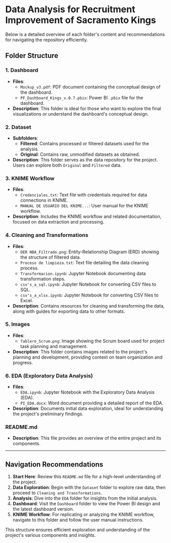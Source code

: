 # Data Analysis for Recruitment Improvement of Sacramento Kings

Below is a detailed overview of each folder's content and recommendations for navigating the repository efficiently.

## Folder Structure

### 1. **Dashboard**
   - **Files**:
     - `Mockup_v3.pdf`: PDF document containing the conceptual design of the dashboard.
     - `PF_Dashboard_Kings_v.0.7.pbix`: Power BI `.pbix` file for the dashboard.
   - **Description**: This folder is ideal for those who want to explore the final visualizations or understand the dashboard's conceptual design.

### 2. **Dataset**
   - **Subfolders**:
     - **Filtered**: Contains processed or filtered datasets used for the analysis.
     - **Original**: Contains raw, unmodified datasets as obtained.
   - **Description**: This folder serves as the data repository for the project. Users can explore both `Original` and `Filtered` data.

### 3. **KNIME Workflow**
   - **Files**:
     - `Credenciales.txt`: Text file with credentials required for data connections in KNIME.
     - `MANUAL DE USUARIO DEL KNIME...`: User manual for the KNIME workflow.
   - **Description**: Includes the KNIME workflow and related documentation, focused on data extraction and processing.

### 4. **Cleaning and Transformations**
   - **Files**:
     - `DER NBA_Filtrado.png`: Entity-Relationship Diagram (ERD) showing the structure of filtered data.
     - `Proceso de limpieza.txt`: Text file detailing the data cleaning process.
     - `Transformacion.ipynb`: Jupyter Notebook documenting data transformation steps.
     - `csv's_a_sql.ipynb`: Jupyter Notebook for converting CSV files to SQL.
     - `csv's_a_xlsx.ipynb`: Jupyter Notebook for converting CSV files to Excel.
   - **Description**: Contains resources for cleaning and transforming the data, along with guides for exporting data to other formats.

### 5. **Images**
   - **Files**:
     - `Tablero_Scrum.png`: Image showing the Scrum board used for project task planning and management.
   - **Description**: This folder contains images related to the project's planning and development, providing context on team organization and progress.

### 6. **EDA (Exploratory Data Analysis)**
   - **Files**:
     - `EDA.ipynb`: Jupyter Notebook with the Exploratory Data Analysis (EDA).
     - `PI_EDA.docx`: Word document providing a detailed report of the EDA.
   - **Description**: Documents initial data exploration, ideal for understanding the project's preliminary findings.

### README.md
- **Description**: This file provides an overview of the entire project and its components.

---

## Navigation Recommendations

1. **Start Here**: Review this `README.md` file for a high-level understanding of the project.
2. **Data Exploration**: Begin with the `Dataset` folder to explore raw data, then proceed to `Cleaning and Transformations`.
3. **Analysis**: Dive into the `EDA` folder for insights from the initial analysis.
4. **Dashboard**: Visit the `Dashboard` folder to view the Power BI design and the latest dashboard version.
5. **KNIME Workflow**: For replicating or analyzing the KNIME workflow, navigate to this folder and follow the user manual instructions.

This structure ensures efficient exploration and understanding of the project's various components and insights.
